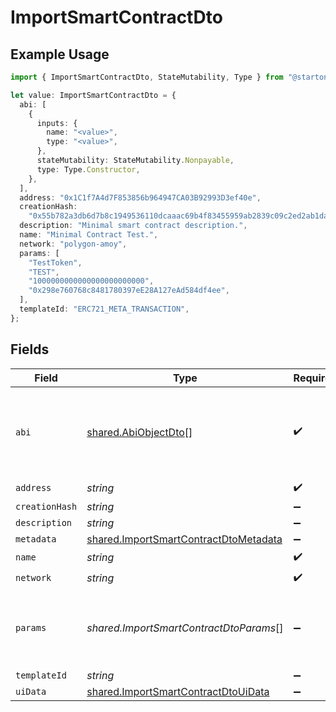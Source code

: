 # ImportSmartContractDto

## Example Usage

```typescript
import { ImportSmartContractDto, StateMutability, Type } from "@starton/sdk/sdk/models/shared";

let value: ImportSmartContractDto = {
  abi: [
    {
      inputs: {
        name: "<value>",
        type: "<value>",
      },
      stateMutability: StateMutability.Nonpayable,
      type: Type.Constructor,
    },
  ],
  address: "0x1C1f7A4d7F853856b964947CA03B92993D3ef40e",
  creationHash:
    "0x55b782a3db6d7b8c1949536110dcaaac69b4f83455959ab2839c09c2ed2ab1da",
  description: "Minimal smart contract description.",
  name: "Minimal Contract Test.",
  network: "polygon-amoy",
  params: [
    "TestToken",
    "TEST",
    "1000000000000000000000000",
    "0x298e760768c8481780397eE28A127eAd584df4ee",
  ],
  templateId: "ERC721_META_TRANSACTION",
};
```

## Fields

| Field                                                                                                 | Type                                                                                                  | Required                                                                                              | Description                                                                                           | Example                                                                                               |
| ----------------------------------------------------------------------------------------------------- | ----------------------------------------------------------------------------------------------------- | ----------------------------------------------------------------------------------------------------- | ----------------------------------------------------------------------------------------------------- | ----------------------------------------------------------------------------------------------------- |
| `abi`                                                                                                 | [shared.AbiObjectDto](../../../sdk/models/shared/abiobjectdto.md)[]                                   | :heavy_check_mark:                                                                                    | N/A                                                                                                   | [<br/>{<br/>"inputs": [],<br/>"stateMutability": "nonpayable",<br/>"type": "constructor"<br/>}<br/>]  |
| `address`                                                                                             | *string*                                                                                              | :heavy_check_mark:                                                                                    | N/A                                                                                                   | 0x1C1f7A4d7F853856b964947CA03B92993D3ef40e                                                            |
| `creationHash`                                                                                        | *string*                                                                                              | :heavy_minus_sign:                                                                                    | N/A                                                                                                   | 0x55b782a3db6d7b8c1949536110dcaaac69b4f83455959ab2839c09c2ed2ab1da                                    |
| `description`                                                                                         | *string*                                                                                              | :heavy_minus_sign:                                                                                    | N/A                                                                                                   | Minimal smart contract description.                                                                   |
| `metadata`                                                                                            | [shared.ImportSmartContractDtoMetadata](../../../sdk/models/shared/importsmartcontractdtometadata.md) | :heavy_minus_sign:                                                                                    | N/A                                                                                                   |                                                                                                       |
| `name`                                                                                                | *string*                                                                                              | :heavy_check_mark:                                                                                    | N/A                                                                                                   | Minimal Contract Test.                                                                                |
| `network`                                                                                             | *string*                                                                                              | :heavy_check_mark:                                                                                    | N/A                                                                                                   | polygon-amoy                                                                                          |
| `params`                                                                                              | *shared.ImportSmartContractDtoParams*[]                                                               | :heavy_minus_sign:                                                                                    | Smart contract constructor parameters.                                                                | [<br/>"TestToken",<br/>"TEST",<br/>"1000000000000000000000000",<br/>"0x298e760768c8481780397eE28A127eAd584df4ee"<br/>] |
| `templateId`                                                                                          | *string*                                                                                              | :heavy_minus_sign:                                                                                    | N/A                                                                                                   | ERC721_META_TRANSACTION                                                                               |
| `uiData`                                                                                              | [shared.ImportSmartContractDtoUiData](../../../sdk/models/shared/importsmartcontractdtouidata.md)     | :heavy_minus_sign:                                                                                    | N/A                                                                                                   |                                                                                                       |